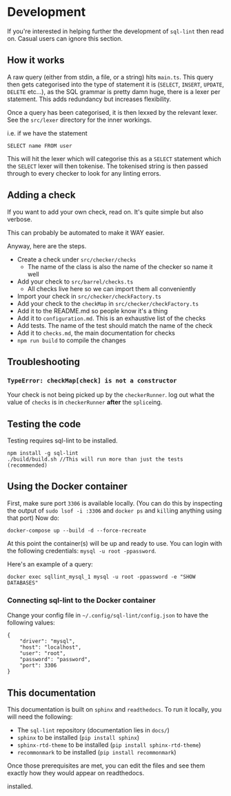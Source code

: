 # Development

If you're interested in helping further the development of `sql-lint` then read
on. Casual users can ignore this section.

## How it works

A raw query (either from stdin, a file, or a string) hits `main.ts`.
This query then gets categorised into the type of statement it is (`SELECT`,
`INSERT`, `UPDATE`, `DELETE` etc...), as the SQL grammar is pretty damn huge, there is
a lexer per statement. This adds redundancy but increases flexibility.

Once a query has been categorised, it is then lexxed by the relevant lexer. See the
`src/lexer` directory for the inner workings.

i.e. if we have the statement

```
SELECT name FROM user
```

This will hit the lexer which will categorise this as a `SELECT` statement which
the `SELECT` lexer will then tokenise. The tokenised string is then
passed through to every checker to look for any linting errors.

## Adding a check

If you want to add your own check, read on. It's quite simple but also verbose.

This can probably be automated to make it WAY easier.

Anyway, here are the steps.

- Create a check under `src/checker/checks`
  - The name of the class is also the name of the checker so name it well
- Add your check to `src/barrel/checks.ts`
  - All checks live here so we can import them all conveniently
- Import your check in `src/checker/checkFactory.ts`
- Add your check to the `checkMap` in `src/checker/checkFactory.ts`
- Add it to the README.md so people know it's a thing
- Add it to `configuration.md`. This is an exhaustive list of the checks
- Add tests. The name of the test should match the name of the check
- Add it to `checks.md`, the main documentation for checks
- `npm run build` to compile the changes

## Troubleshooting

### `TypeError: checkMap[check] is not a constructor`

Your check is not being picked up by the `checkerRunner`. log out what the value
of `checks` is in `checkerRunner` **after** the `splice`ing.

## Testing the code

Testing requires sql-lint to be installed.

```
npm install -g sql-lint
./build/build.sh //This will run more than just the tests (recommended)
```

## Using the Docker container

First, make sure port `3306` is available locally. (You can do this by
inspecting the output of `sudo lsof -i :3306` and `docker ps` and `kill`ing
anything using that port) Now do:

```
docker-compose up --build -d --force-recreate
```

At this point the container(s) will be up and ready to use. You can login with
the following credentials: `mysql -u root -ppassword`.

Here's an example of a query:

```
docker exec sqllint_mysql_1 mysql -u root -ppassword -e "SHOW DATABASES"
```

### Connecting sql-lint to the Docker container

Change your config file in `~/.config/sql-lint/config.json` to have the following values:

```
{
    "driver": "mysql",
    "host": "localhost",
    "user": "root",
    "password": "password",
    "port": 3306
}
```

## This documentation

This documentation is built on `sphinx` and `readthedocs`. To run it locally,
you will need the following:

- The `sql-lint` repository (documentation lies in `docs/`)
- `sphinx` to be installed (`pip install sphinx`)
- `sphinx-rtd-theme` to be installed (`pip install sphinx-rtd-theme`)
- `recommonmark` to be installed (`pip install recommonmark`)

Once those prerequisites are met, you can edit the files and see them exactly
how they would appear on readthedocs.

installed.

